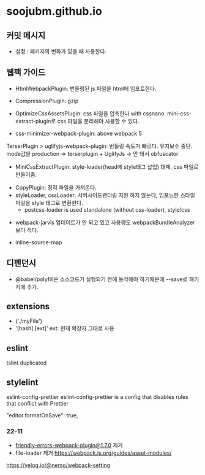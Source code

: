 # soojubm.github.io

## 커밋 메시지

- 설정 : 패키지의 변화가 있을 때 사용한다.

## 웹팩 가이드

- HtmlWebpackPlugin: 번들링된 js 파일을 html에 임포트한다.

- CompressionPlugin: gzip

- OptimizeCssAssetsPlugin: css 파일을 압축한다 with cssnano. mini-css-extract-plugin로 css 파일을 분리해야 사용할 수 있다.
- css-minimizer-webpack-plugin: above webpack 5

TerserPlugin > uglifyjs-webpack-plugin: 번들링 속도가 빠르다. 유지보수 중단. mode값을 production
=> terserplugin + UglifyJs
-> 안 돼서 obfuscator

- MiniCssExtractPlugin: style-loader(head에 style태그 삽입) 대체. css 파일로 만들어줌.

* CopyPlugin: 정적 파일을 가져온다.
* styleLoader, cssLoader: 서버사이드랜더링 지원 하지 않는다, 임포느한 스타일 파일을 style 태그로 변환한다.
  - postcss-loader is used standalone (without css-loader), style!css

- webpack-jarvis 업데이트가 안 되고 있고 사용량도 webpackBundleAnalyzer보다 적다.

- inline-source-map

## 디펜던시

- @babel/polyfill은 소스코드가 실행되기 전에 동작해야 하기때문에 --save로 패키지에 추가.

## extensions

- ('./myFile')
- '[hash].[ext]' ext: 현재 확장자 그대로 사용

## eslint

tslint duplicated

## stylelint

eslint-config-prettier
eslint-config-prettier is a config that disables rules that conflict with Prettier

"editor.formatOnSave": true,

### 22-11

- friendly-errors-webpack-plugin@1.7.0 제거
- file-loader 제거 https://webpack.js.org/guides/asset-modules/

https://velog.io/@nemo/webpack-setting
